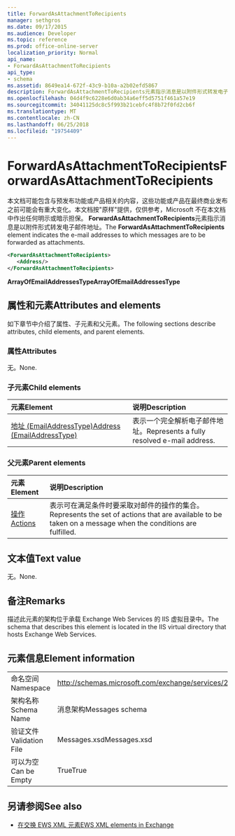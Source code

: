 ```yaml
---
title: ForwardAsAttachmentToRecipients
manager: sethgros
ms.date: 09/17/2015
ms.audience: Developer
ms.topic: reference
ms.prod: office-online-server
localization_priority: Normal
api_name:
- ForwardAsAttachmentToRecipients
api_type:
- schema
ms.assetid: 8649ea14-672f-43c9-b10a-a2b02efd5867
description: ForwardAsAttachmentToRecipients元素指示消息是以附件形式转发电子邮件地址。
ms.openlocfilehash: 04d4f9c6228e6d0ab34a6eff5d5751f461a57e19
ms.sourcegitcommit: 34041125dc8c5f993b21cebfc4f8b72f0fd2cb6f
ms.translationtype: MT
ms.contentlocale: zh-CN
ms.lasthandoff: 06/25/2018
ms.locfileid: "19754409"
---
```

# <a name="forwardasattachmenttorecipients"></a><span data-ttu-id="b5575-103">ForwardAsAttachmentToRecipients</span><span class="sxs-lookup"><span data-stu-id="b5575-103">ForwardAsAttachmentToRecipients</span></span>

<span data-ttu-id="b5575-104">本文档可能包含与预发布功能或产品相关的内容，这些功能或产品在最终商业发布之前可能会有重大变化。本文档按"原样"提供，仅供参考，Microsoft 不在本文档中作出任何明示或暗示担保。 **ForwardAsAttachmentToRecipients**元素指示消息是以附件形式转发电子邮件地址。</span><span class="sxs-lookup"><span data-stu-id="b5575-104">The **ForwardAsAttachmentToRecipients** element indicates the e-mail addresses to which messages are to be forwarded as attachments.</span></span> 
  
```XML
<ForwardAsAttachmentToRecipients>
   <Address/>
</ForwardAsAttachmentToRecipients>
```

 <span data-ttu-id="b5575-105">**ArrayOfEmailAddressesType**</span><span class="sxs-lookup"><span data-stu-id="b5575-105">**ArrayOfEmailAddressesType**</span></span>
## <a name="attributes-and-elements"></a><span data-ttu-id="b5575-106">属性和元素</span><span class="sxs-lookup"><span data-stu-id="b5575-106">Attributes and elements</span></span>

<span data-ttu-id="b5575-107">如下章节中介绍了属性、子元素和父元素。</span><span class="sxs-lookup"><span data-stu-id="b5575-107">The following sections describe attributes, child elements, and parent elements.</span></span>
  
### <a name="attributes"></a><span data-ttu-id="b5575-108">属性</span><span class="sxs-lookup"><span data-stu-id="b5575-108">Attributes</span></span>

<span data-ttu-id="b5575-109">无。</span><span class="sxs-lookup"><span data-stu-id="b5575-109">None.</span></span>
  
### <a name="child-elements"></a><span data-ttu-id="b5575-110">子元素</span><span class="sxs-lookup"><span data-stu-id="b5575-110">Child elements</span></span>

|<span data-ttu-id="b5575-111">**元素**</span><span class="sxs-lookup"><span data-stu-id="b5575-111">**Element**</span></span>|<span data-ttu-id="b5575-112">**说明**</span><span class="sxs-lookup"><span data-stu-id="b5575-112">**Description**</span></span>|
|:-----|:-----|
|[<span data-ttu-id="b5575-113">地址 (EmailAddressType)</span><span class="sxs-lookup"><span data-stu-id="b5575-113">Address (EmailAddressType)</span></span>](address-emailaddresstype.md) <br/> |<span data-ttu-id="b5575-114">表示一个完全解析电子邮件地址。</span><span class="sxs-lookup"><span data-stu-id="b5575-114">Represents a fully resolved e-mail address.</span></span>  <br/> |
   
### <a name="parent-elements"></a><span data-ttu-id="b5575-115">父元素</span><span class="sxs-lookup"><span data-stu-id="b5575-115">Parent elements</span></span>

|<span data-ttu-id="b5575-116">**元素**</span><span class="sxs-lookup"><span data-stu-id="b5575-116">**Element**</span></span>|<span data-ttu-id="b5575-117">**说明**</span><span class="sxs-lookup"><span data-stu-id="b5575-117">**Description**</span></span>|
|:-----|:-----|
|[<span data-ttu-id="b5575-118">操作</span><span class="sxs-lookup"><span data-stu-id="b5575-118">Actions</span></span>](actions.md) <br/> |<span data-ttu-id="b5575-119">表示可在满足条件时要采取对邮件的操作的集合。</span><span class="sxs-lookup"><span data-stu-id="b5575-119">Represents the set of actions that are available to be taken on a message when the conditions are fulfilled.</span></span>  <br/> |
   
## <a name="text-value"></a><span data-ttu-id="b5575-120">文本值</span><span class="sxs-lookup"><span data-stu-id="b5575-120">Text value</span></span>

<span data-ttu-id="b5575-121">无。</span><span class="sxs-lookup"><span data-stu-id="b5575-121">None.</span></span>
  
## <a name="remarks"></a><span data-ttu-id="b5575-122">备注</span><span class="sxs-lookup"><span data-stu-id="b5575-122">Remarks</span></span>

<span data-ttu-id="b5575-123">描述此元素的架构位于承载 Exchange Web Services 的 IIS 虚拟目录中。</span><span class="sxs-lookup"><span data-stu-id="b5575-123">The schema that describes this element is located in the IIS virtual directory that hosts Exchange Web Services.</span></span>
  
## <a name="element-information"></a><span data-ttu-id="b5575-124">元素信息</span><span class="sxs-lookup"><span data-stu-id="b5575-124">Element information</span></span>

|||
|:-----|:-----|
|<span data-ttu-id="b5575-125">命名空间</span><span class="sxs-lookup"><span data-stu-id="b5575-125">Namespace</span></span>  <br/> |http://schemas.microsoft.com/exchange/services/2006/messages  <br/> |
|<span data-ttu-id="b5575-126">架构名称</span><span class="sxs-lookup"><span data-stu-id="b5575-126">Schema Name</span></span>  <br/> |<span data-ttu-id="b5575-127">消息架构</span><span class="sxs-lookup"><span data-stu-id="b5575-127">Messages schema</span></span>  <br/> |
|<span data-ttu-id="b5575-128">验证文件</span><span class="sxs-lookup"><span data-stu-id="b5575-128">Validation File</span></span>  <br/> |<span data-ttu-id="b5575-129">Messages.xsd</span><span class="sxs-lookup"><span data-stu-id="b5575-129">Messages.xsd</span></span>  <br/> |
|<span data-ttu-id="b5575-130">可以为空</span><span class="sxs-lookup"><span data-stu-id="b5575-130">Can be Empty</span></span>  <br/> |<span data-ttu-id="b5575-131">True</span><span class="sxs-lookup"><span data-stu-id="b5575-131">True</span></span>  <br/> |
   
## <a name="see-also"></a><span data-ttu-id="b5575-132">另请参阅</span><span class="sxs-lookup"><span data-stu-id="b5575-132">See also</span></span>



- [<span data-ttu-id="b5575-133">在交换 EWS XML 元素</span><span class="sxs-lookup"><span data-stu-id="b5575-133">EWS XML elements in Exchange</span></span>](ews-xml-elements-in-exchange.md)

